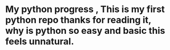 # My python progress , This is my first python repo thanks for reading it, why is python so easy and basic this feels unnatural.
